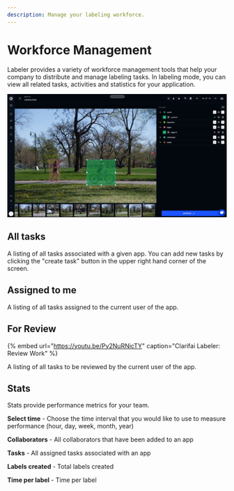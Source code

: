 ```yaml
---
description: Manage your labeling workforce.
---
```


# Workforce Management

Labeler provides a variety of workforce management tools that help your company to distribute and manage labeling tasks. In labeling mode, you can view all related tasks, activities and statistics for your application.

![](../../.gitbook/assets/review%20%281%29%20%281%29%20%282%29%20%282%29.jpg)

## All tasks

A listing of all tasks associated with a given app. You can add new tasks by clicking the "create task" button in the upper right hand corner of the screen.

## Assigned to me

A listing of all tasks assigned to the current user of the app.

## For Review

{% embed url="https://youtu.be/Py2NuRNicTY" caption="Clarifai Labeler: Review Work" %}

A listing of all tasks to be reviewed by the current user of the app.

## Stats

Stats provide performance metrics for your team.

**Select time** - Choose the time interval that you would like to use to measure performance \(hour, day, week, month, year\)

**Collaborators** - All collaborators that have been added to an app

**Tasks** - All assigned tasks associated with an app

**Labels created** - Total labels created

**Time per label** - Time per label


